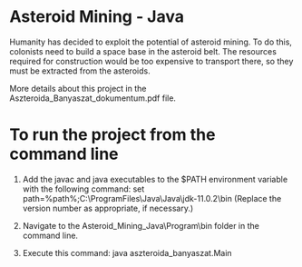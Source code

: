 # Asteroid Mining - Java

Humanity has decided to exploit the potential of asteroid mining. To do this, colonists need to build a space base in the asteroid belt. The resources required for construction would be too expensive to transport there, so they must be extracted from the asteroids.

More details about this project in the Aszteroida_Banyaszat_dokumentum.pdf file.

# To run the project from the command line

1. Add the javac and java executables to the $PATH environment variable with the following command:
set path=%path%;C:\ProgramFiles\Java\Java\jdk-11.0.2\bin
(Replace the version number as appropriate, if necessary.)


2. Navigate to the Asteroid_Mining_Java\Program\bin folder in the command line.

3. Execute this command: java aszteroida_banyaszat.Main
